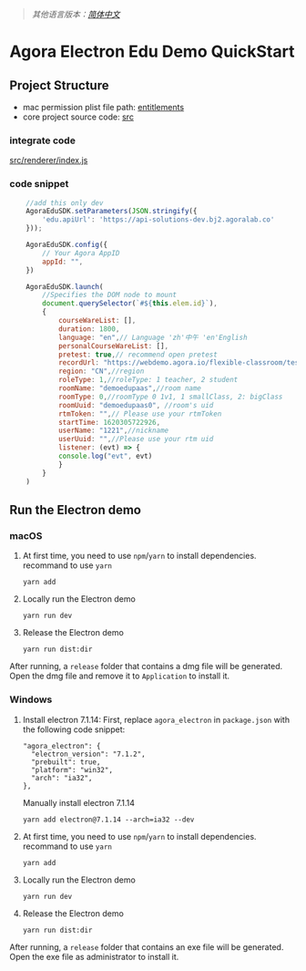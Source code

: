 > *其他语言版本：[简体中文](README.zh.md)*

# Agora Electron Edu Demo QuickStart  

## Project Structure
  * mac permission plist file path: [entitlements](./entitlements)  
  * core project source code: [src](./src)
### integrate code 
[src/renderer/index.js](./src/renderer/index.js)
### code snippet  
```javascript
    //add this only dev
    AgoraEduSDK.setParameters(JSON.stringify({
        'edu.apiUrl': 'https://api-solutions-dev.bj2.agoralab.co'
    }));

    AgoraEduSDK.config({
        // Your Agora AppID
        appId: "",
    })

    AgoraEduSDK.launch(
        //Specifies the DOM node to mount
        document.querySelector(`#${this.elem.id}`), 
        {
            courseWareList: [],
            duration: 1800,
            language: "en",// Language 'zh'中午 'en'English
            personalCourseWareList: [],
            pretest: true,// recommend open pretest
            recordUrl: "https://webdemo.agora.io/flexible-classroom/test/20210428_811/#/record",
            region: "CN",//region
            roleType: 1,//roleType: 1 teacher, 2 student
            roomName: "demoedupaas",//room name
            roomType: 0,//roomType 0 1v1, 1 smallClass, 2: bigClass
            roomUuid: "demoedupaas0", //room's uid
            rtmToken: "",// Please use your rtmToken
            startTime: 1620305722926,
            userName: "1221",//nickname
            userUuid: "",//Please use your rtm uid
            listener: (evt) => {
            console.log("evt", evt)
            }
        }
    )
```

## Run the Electron demo

### macOS
1. At first time, you need to use `npm`/`yarn` to install dependencies. recommand to use `yarn`
   ```
   yarn add
   ```
2. Locally run the Electron demo
   ```
   yarn run dev  
   ```
3. Release the Electron demo
   ```
   yarn run dist:dir
   ```
After running, a `release` folder that contains a dmg file will be generated. Open the dmg file and remove it to `Application` to install it.

### Windows
1. Install electron 7.1.14: First, replace `agora_electron` in `package.json` with the following code snippet:
   ```
   "agora_electron": {
     "electron_version": "7.1.2",
     "prebuilt": true,
     "platform": "win32",
     "arch": "ia32",
   },
   ```
   Manually install electron 7.1.14
   ```  
   yarn add electron@7.1.14 --arch=ia32 --dev
   ```
2. At first time, you need to use `npm`/`yarn` to install dependencies. recommand to use `yarn`
   ```
   yarn add
   ```

3. Locally run the Electron demo
   ```
   yarn run dev  
   ```
4. Release the Electron demo
   ```
   yarn run dist:dir
   ```
After running, a `release` folder that contains an exe file will be generated. Open the exe file as administrator to install it.
